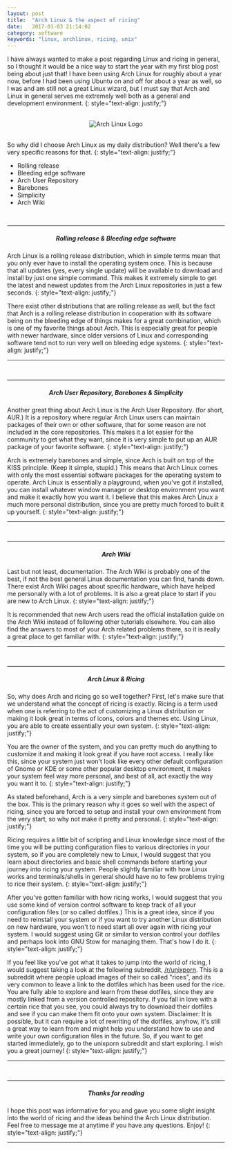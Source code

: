 ```yaml
---
layout: post
title:  "Arch Linux & the aspect of ricing"
date:   2017-01-03 21:14:02
category: software
keywords: "linux, archlinux, ricing, unix"
---
```


I have always wanted to make a post regarding Linux and ricing in general, so I thought it would be a nice way to start the year with my first blog post being about just that!
I have been using Arch Linux for roughly about a year now, before I had been using Ubuntu on and off for about a year as well, so I was and am still not a great Linux wizard, 
but I must say that Arch and Linux in general serves me extremely well both as a general and development environment.
{: style="text-align: justify;"}

<br>
<center><img src="/assets/img/arch_logo.png" alt="Arch Linux Logo"></center>
<br>

So why did I choose Arch Linux as my daily distribution? Well there's a few very specific reasons for that.
{: style="text-align: justify;"}

>
- Rolling release
- Bleeding edge software
- Arch User Repository
- Barebones
- Simplicity
- Arch Wiki

<br>
<hr>
<center><h5>Rolling release & Bleeding edge software</h5></center>

Arch Linux is a rolling release distribution, which in simple terms mean that you only ever have to install the operating system once. This is because that all updates
(yes, every single update) will be available to download and install by just one simple command. This makes it extremely simple to get the latest and newest updates from the
Arch Linux repositories in just a few seconds.
{: style="text-align: justify;"}

There exist other distributions that are rolling release as well, but the fact that Arch is a rolling release distribution in cooperation with its software being on the bleeding edge
of things makes for a great combination, which is one of my favorite things about Arch. This is especially great for people with newer hardware, since older versions of Linux and corresponding software tend not to run very well on bleeding edge systems.
{: style="text-align: justify;"}
<hr>
<br>
<hr>
<center><h5>Arch User Repository, Barebones & Simplicity</h5></center>

Another great thing about Arch Linux is the Arch User Repository. (for short, AUR.) It is a repository where regular Arch Linux users can maintain packages of their own or other software, that for some reason are not included in the core repositories. This makes it a lot easier for the community to get what they want, since it is very simple to put up an AUR package of your favorite software.
{: style="text-align: justify;"}

Arch is extremely barebones and simple, since Arch is built on top of the KISS principle. (Keep it simple, stupid.) This means that Arch Linux comes with only the most essential software packages
for the operating system to operate. Arch Linux is essentially a playground, when you've got it installed, you can install whatever window manager or desktop environment you want and make it exactly how you want it.
I believe that this makes Arch Linux a much more personal distribution, since you are pretty much forced to built it up yourself.
{: style="text-align: justify;"}
<hr>
<br>
<hr>
<center><h5>Arch Wiki</h5></center>

Last but not least, documentation. The Arch Wiki is probably one of the best, if not the best general Linux documentation you can find, hands down.
There exist Arch Wiki pages about specific hardware, which have helped me personally with a lot of problems. It is also a great place to start if you are new to Arch Linux.
{: style="text-align: justify;"}

It is recommended that new Arch users read the official installation guide on the Arch Wiki instead of following other tutorials elsewhere. 
You can also find the answers to most of your Arch related problems there, so it is really a great place to get familiar with.
{: style="text-align: justify;"}
<hr>
<br>
<hr>
<center><h5>Arch Linux & Ricing</h5></center>

So, why does Arch and ricing go so well together? First, let's make sure that we understand what the concept of ricing is exactly.
Ricing is a term used when one is referring to the act of customizing a Linux distribution or making it look great in terms of icons, colors and themes etc. 
Using Linux, you are able to create essentially your own system.
{: style="text-align: justify;"}

You are the owner of the system, and you can pretty much do anything to customize it and making it look great if you have root access. 
I really like this, since your system just won't look like every other default configuration of Gnome or KDE or some other popular desktop environment, 
it makes your system feel way more personal, and best of all, act exactly the way you want it to.
{: style="text-align: justify;"}

As stated beforehand, Arch is a very simple and barebones system out of the box. This is the primary reason why it goes so well with the aspect of ricing, 
since you are forced to setup and install your own environment from the very start, so why not make it pretty and personal.
{: style="text-align: justify;"}

Ricing requires a little bit of scripting and Linux knowledge since most of the time you will be putting configuration files to various directories in your system,
so if you are completely new to Linux, I would suggest that you learn about directories and basic shell commands before starting your journey into ricing your system.
People slightly familiar with how Linux works and terminals/shells in general should have no to few problems trying to rice their system.
{: style="text-align: justify;"}

After you've gotten familiar with how ricing works, I would suggest that you use some kind of version control software to keep track of all your configuration files 
(or so called dotfiles.) This is a great idea, since if you need to reinstall your system or if you want to try another Linux distribution on new hardware, 
you won't to need start all over again with ricing your system. I would suggest using Git or similar to version control your dotfiles and perhaps 
look into GNU Stow for managing them. That's how I do it.
{: style="text-align: justify;"}

If you feel like you've got what it takes to jump into the world of ricing, I would suggest taking a look at the following subreddit, <a href="https://reddit.com/r/unixporn">/r/unixporn</a>. This is a subreddit where people upload images of their so called "rices", and its very common to leave a link to the dotfiles which has been used for the rice. You are fully able to explore and learn from these dotfiles, since they are mostly linked from a version controlled repository. If you fall in love with a 
certain rice that you see, you could always try to download their dotfiles and see if you can make them fit onto your own system. Disclaimer: It is possible, but it can
require a lot of rewriting of the dotfiles, anyhow, it's still a great way to learn from and might help you understand how to use and write your own configuration
files in the future. So, if you want to get started immediately, go to the unixporn subreddit and start exploring. I wish you a great journey!
{: style="text-align: justify;"}
<hr>
<br>
<hr>
<center><h5>Thanks for reading</h5></center>

I hope this post was informative for you and gave you some slight insight into the world of ricing and the ideas behind the Arch Linux distribution.
Feel free to message me at anytime if you have any questions. Enjoy!
{: style="text-align: justify;"}
<hr>

